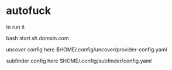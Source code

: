 # autofuck

to run it

bash start.sh domain.com

uncover config here
$HOME/.config/uncover/provider-config.yaml

subfinder config here
$HOME/.config/subfinder/config.yaml
